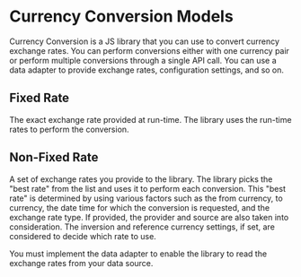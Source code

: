 # Currency Conversion Models

Currency Conversion is a JS library that you can use to convert currency exchange rates. You can perform conversions either with one currency pair or perform multiple conversions through a single API call. You can use a data adapter to provide exchange rates, configuration settings, and so on.

## Fixed Rate

The exact exchange rate provided at run-time. The library uses the run-time rates to perform the conversion.

## Non-Fixed Rate

A set of exchange rates you provide to the library. The library picks the "best rate" from the list and uses it to perform each conversion. This "best rate" is determined by using various factors such as the from currency, to currency, the date time for which the conversion is requested, and the exchange rate type. If provided, the provider and source are also taken into consideration. The inversion and reference currency settings, if set, are considered to decide which rate to use.

You must implement the data adapter to enable the library to read the exchange rates from your data source.